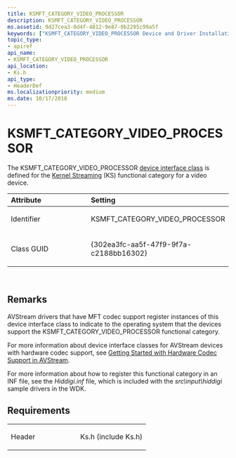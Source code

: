 ```yaml
---
title: KSMFT_CATEGORY_VIDEO_PROCESSOR
description: KSMFT_CATEGORY_VIDEO_PROCESSOR
ms.assetid: 9d27cea3-0d4f-4812-9e87-0b2295c99a5f
keywords: ["KSMFT_CATEGORY_VIDEO_PROCESSOR Device and Driver Installation"]
topic_type:
- apiref
api_name:
- KSMFT_CATEGORY_VIDEO_PROCESSOR
api_location:
- Ks.h
api_type:
- HeaderDef
ms.localizationpriority: medium
ms.date: 10/17/2018
---
```


# KSMFT_CATEGORY_VIDEO_PROCESSOR


The KSMFT_CATEGORY_VIDEO_PROCESSOR [device interface class](https://msdn.microsoft.com/library/windows/hardware/ff541339) is defined for the [Kernel Streaming](https://msdn.microsoft.com/library/windows/hardware/ff560842) (KS) functional category for a video device.

<table>
<colgroup>
<col width="50%" />
<col width="50%" />
</colgroup>
<thead>
<tr class="header">
<th align="left">Attribute</th>
<th align="left">Setting</th>
</tr>
</thead>
<tbody>
<tr class="odd">
<td align="left"><p>Identifier</p></td>
<td align="left"><p>KSMFT_CATEGORY_VIDEO_PROCESSOR</p></td>
</tr>
<tr class="even">
<td align="left"><p>Class GUID</p></td>
<td align="left"><p>{302ea3fc-aa5f-47f9-9f7a-c2188bb16302}</p></td>
</tr>
</tbody>
</table>

 

Remarks
-------

AVStream drivers that have MFT codec support register instances of this device interface class to indicate to the operating system that the devices support the KSMFT_CATEGORY_VIDEO_PROCESSOR functional category.

For more information about device interface classes for AVStream devices with hardware codec support, see [Getting Started with Hardware Codec Support in AVStream](https://msdn.microsoft.com/library/windows/hardware/gg299325).

For more information about how to register this functional category in an INF file, see the *Hiddigi.inf* file, which is included with the *src\\input\\hiddigi* sample drivers in the WDK.

Requirements
------------

<table>
<colgroup>
<col width="50%" />
<col width="50%" />
</colgroup>
<tbody>
<tr class="odd">
<td align="left"><p>Header</p></td>
<td align="left">Ks.h (include Ks.h)</td>
</tr>
</tbody>
</table>

 

 





